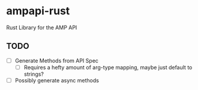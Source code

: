 # ampapi-rust

Rust Library for the AMP API

## TODO

- [ ] Generate Methods from API Spec
  - [ ] Requires a hefty amount of arg-type mapping, maybe just default to strings?
- [ ] Possibly generate async methods

